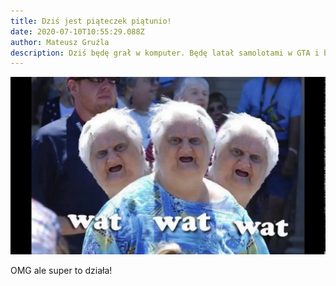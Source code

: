 ```yaml
---
title: Dziś jest piąteczek piątunio!
date: 2020-07-10T10:55:29.088Z
author: Mateusz Gruźla
description: Dziś będę grał w komputer. Będę latał samolotami w GTA i będzie super!
---
```

![wat](maxresdefault.jpg "wat")

OMG ale super to działa!